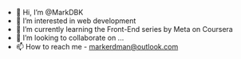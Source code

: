 - 👋 Hi, I’m @MarkDBK
- 👀 I’m interested in web development
- 🌱 I’m currently learning the Front-End series by Meta on Coursera
- 💞️ I’m looking to collaborate on ...
- 📫 How to reach me - markerdman@outlook.com

<!---
MarkDBK/MarkDBK is a ✨ special ✨ repository because its `README.md` (this file) appears on your GitHub profile.
You can click the Preview link to take a look at your changes.
--->
